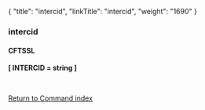 {
    "title": "intercid",
    "linkTitle": "intercid",
    "weight": "1690"
}<span id="intercid"></span>

### intercid

#### CFTSSL

<span style="font-weight: bold;">\[ INTERCID = string \]</span>

 

[Return to Command index](../../)
